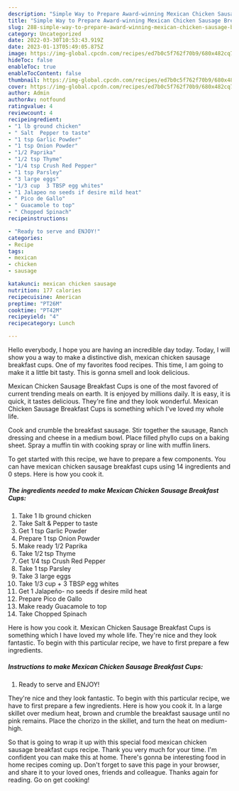 ```yaml
---
description: "Simple Way to Prepare Award-winning Mexican Chicken Sausage Breakfast Cups"
title: "Simple Way to Prepare Award-winning Mexican Chicken Sausage Breakfast Cups"
slug: 288-simple-way-to-prepare-award-winning-mexican-chicken-sausage-breakfast-cups
category: Uncategorized
date: 2022-03-30T10:53:43.919Z
date: 2023-01-13T05:49:05.875Z
image: https://img-global.cpcdn.com/recipes/ed7b0c5f762f70b9/680x482cq70/mexican-chicken-sausage-breakfast-cups-recipe-main-photo.jpg
hideToc: false
enableToc: true
enableTocContent: false
thumbnail: https://img-global.cpcdn.com/recipes/ed7b0c5f762f70b9/680x482cq70/mexican-chicken-sausage-breakfast-cups-recipe-main-photo.jpg
cover: https://img-global.cpcdn.com/recipes/ed7b0c5f762f70b9/680x482cq70/mexican-chicken-sausage-breakfast-cups-recipe-main-photo.jpg
author: Admin
authorAv: notfound
ratingvalue: 4
reviewcount: 4
recipeingredient:
- "1 lb ground chicken"
- " Salt  Pepper to taste"
- "1 tsp Garlic Powder"
- "1 tsp Onion Powder"
- "1/2 Paprika"
- "1/2 tsp Thyme"
- "1/4 tsp Crush Red Pepper"
- "1 tsp Parsley"
- "3 large eggs"
- "1/3 cup  3 TBSP egg whites"
- "1 Jalapeo no seeds if desire mild heat"
- " Pico de Gallo"
- " Guacamole to top"
- " Chopped Spinach"
recipeinstructions:

- "Ready to serve and ENJOY!"
categories:
- Recipe
tags:
- mexican
- chicken
- sausage

katakunci: mexican chicken sausage 
nutrition: 177 calories
recipecuisine: American
preptime: "PT26M"
cooktime: "PT42M"
recipeyield: "4"
recipecategory: Lunch

---
```



Hello everybody, I hope you are having an incredible day today. Today, I will show you a way to make a distinctive dish, mexican chicken sausage breakfast cups. One of my favorites food recipes. This time, I am going to make it a little bit tasty. This is gonna smell and look delicious.

Mexican Chicken Sausage Breakfast Cups is one of the most favored of current trending meals on earth. It is enjoyed by millions daily. It is easy, it is quick, it tastes delicious. They're fine and they look wonderful. Mexican Chicken Sausage Breakfast Cups is something which I've loved my whole life.

Cook and crumble the breakfast sausage. Stir together the sausage, Ranch dressing and cheese in a medium bowl. Place filled phyllo cups on a baking sheet. Spray a muffin tin with cooking spray or line with muffin liners.


To get started with this recipe, we have to prepare a few components. You can have mexican chicken sausage breakfast cups using 14 ingredients and 0 steps. Here is how you cook it.

<!--inarticleads1-->

##### The ingredients needed to make Mexican Chicken Sausage Breakfast Cups:

1. Take 1 lb ground chicken
1. Take  Salt &amp; Pepper to taste
1. Get 1 tsp Garlic Powder
1. Prepare 1 tsp Onion Powder
1. Make ready 1/2 Paprika
1. Take 1/2 tsp Thyme
1. Get 1/4 tsp Crush Red Pepper
1. Take 1 tsp Parsley
1. Take 3 large eggs
1. Take 1/3 cup + 3 TBSP egg whites
1. Get 1 Jalapeño- no seeds if desire mild heat
1. Prepare  Pico de Gallo
1. Make ready  Guacamole to top
1. Take  Chopped Spinach


Here is how you cook it. Mexican Chicken Sausage Breakfast Cups is something which I have loved my whole life. They&#39;re nice and they look fantastic. To begin with this particular recipe, we have to first prepare a few ingredients. 

<!--inarticleads2-->

##### Instructions to make Mexican Chicken Sausage Breakfast Cups:


1. Ready to serve and ENJOY!

They&#39;re nice and they look fantastic. To begin with this particular recipe, we have to first prepare a few ingredients. Here is how you cook it. In a large skillet over medium heat, brown and crumble the breakfast sausage until no pink remains. Place the chorizo in the skillet, and turn the heat on medium-high. 

So that is going to wrap it up with this special food mexican chicken sausage breakfast cups recipe. Thank you very much for your time. I'm confident you can make this at home. There's gonna be interesting food in home recipes coming up. Don't forget to save this page in your browser, and share it to your loved ones, friends and colleague. Thanks again for reading. Go on get cooking!
